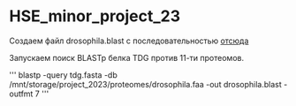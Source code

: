 # HSE_minor_project_23

Создаем файл drosophila.blast с последовательностью [отсюда](https://genome.ucsc.edu/cgi-bin/hgGene?hgsid=1642477790_R4rptSoOdAkvf2a3AR4gZJd1VK2j&hgg_do_getProteinSeq=1&hgg_gene=ENST00000266775.13)

Запускаем поиск BLASTp белка TDG против 11-ти протеомов.

'''
blastp  -query tdg.fasta  -db /mnt/storage/project_2023/proteomes/drosophila.faa  -out drosophila.blast  -outfmt 7
'''
